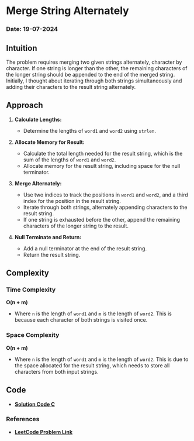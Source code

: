 # Merge String Alternately
### Date: 19-07-2024

## Intuition
The problem requires merging two given strings alternately, character by character. If one string is longer than the other, the remaining characters of the longer string should be appended to the end of the merged string. Initially, I thought about iterating through both strings simultaneously and adding their characters to the result string alternately.

## Approach

1. **Calculate Lengths:**
    - Determine the lengths of `word1` and `word2` using `strlen`.

2. **Allocate Memory for Result:**
    - Calculate the total length needed for the result string, which is the sum of the lengths of `word1` and `word2`.
    - Allocate memory for the result string, including space for the null terminator.

3. **Merge Alternately:**
    - Use two indices to track the positions in `word1` and `word2`, and a third index for the position in the result string.
    - Iterate through both strings, alternately appending characters to the result string.
    - If one string is exhausted before the other, append the remaining characters of the longer string to the result.

4. **Null Terminate and Return:**
    - Add a null terminator at the end of the result string.
    - Return the result string.

## Complexity

### Time Complexity

**O(n + m)**

- Where `n` is the length of `word1` and `m` is the length of `word2`. This is because each character of both strings is visited once.

### Space Complexity

**O(n + m)**

- Where `n` is the length of `word1` and `m` is the length of `word2`. This is due to the space allocated for the result string, which needs to store all characters from both input strings.

## Code

- **[Solution Code C](./1768.c)**

### References

- **[LeetCode Problem Link](https://leetcode.com/problems/merge-strings-alternately/?envType=study-plan-v2&envId=leetcode-75)**

